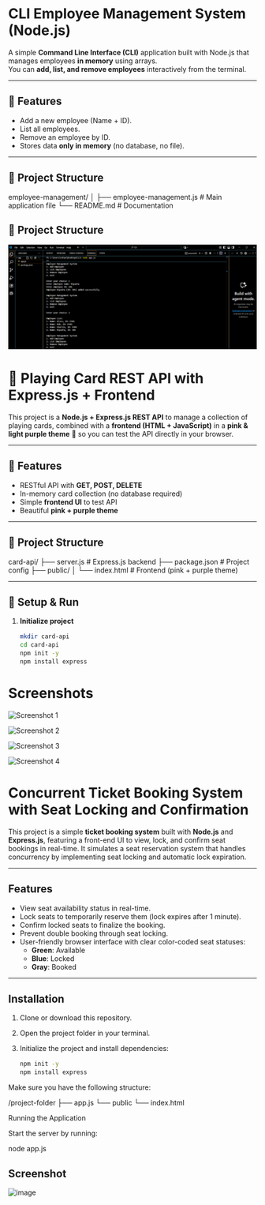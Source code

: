 # CLI Employee Management System (Node.js)

A simple **Command Line Interface (CLI)** application built with Node.js that manages employees **in memory** using arrays.  
You can **add, list, and remove employees** interactively from the terminal.

---

## 📌 Features
- Add a new employee (Name + ID).
- List all employees.
- Remove an employee by ID.
- Stores data **only in memory** (no database, no file).

---

## 📂 Project Structure
employee-management/
│
├── employee-management.js # Main application file
└── README.md # Documentation

## 📂 Project Structure

![Project Structure](Screenshot%202025-09-25%20110328.png)



# 🎴 Playing Card REST API with Express.js + Frontend

This project is a **Node.js + Express.js REST API** to manage a collection of playing cards, combined with a **frontend (HTML + JavaScript)** in a **pink & light purple theme** 🎨 so you can test the API directly in your browser.

---

## 📌 Features
- RESTful API with **GET, POST, DELETE**
- In-memory card collection (no database required)
- Simple **frontend UI** to test API
- Beautiful **pink + purple theme**

---

## 📂 Project Structure
card-api/
├── server.js # Express.js backend
├── package.json # Project config
├── public/
│ └── index.html # Frontend (pink + purple theme)


---

## 🚀 Setup & Run

1. **Initialize project**  
   ```bash
   mkdir card-api
   cd card-api
   npm init -y
   npm install express


# Screenshots

![Screenshot 1](Screenshot%202025-09-25%20213019.png)

![Screenshot 2](Screenshot%202025-09-25%20213035.png)

![Screenshot 3](Screenshot%202025-09-25%20213052.png)

![Screenshot 4](Screenshot%202025-09-25%20213108.png)


# Concurrent Ticket Booking System with Seat Locking and Confirmation

This project is a simple **ticket booking system** built with **Node.js** and **Express.js**, featuring a front-end UI to view, lock, and confirm seat bookings in real-time. It simulates a seat reservation system that handles concurrency by implementing seat locking and automatic lock expiration.

---

## Features

- View seat availability status in real-time.
- Lock seats to temporarily reserve them (lock expires after 1 minute).
- Confirm locked seats to finalize the booking.
- Prevent double booking through seat locking.
- User-friendly browser interface with clear color-coded seat statuses:
  - **Green**: Available
  - **Blue**: Locked
  - **Gray**: Booked

---

## Installation

1. Clone or download this repository.

2. Open the project folder in your terminal.

3. Initialize the project and install dependencies:

   ```bash
   npm init -y
   npm install express
Make sure you have the following structure:

/project-folder
├── app.js
└── public
    └── index.html

Running the Application

Start the server by running:

node app.js

## Screenshot

<img width="1920" height="1128" alt="image" src="https://github.com/user-attachments/assets/7a95b321-4989-48d6-9587-7c7004ab065c" />
